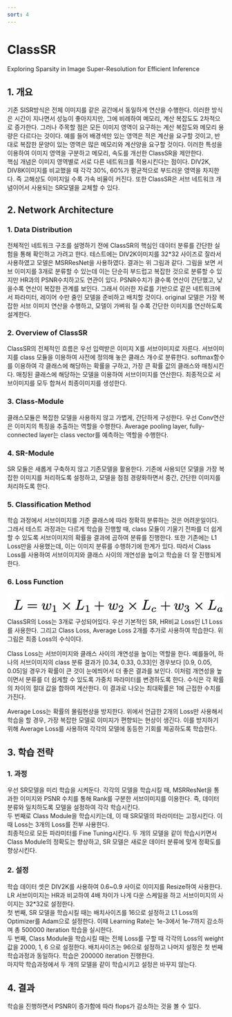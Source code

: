 ```yaml
---
sort: 4
---
```


# ClassSR  
Exploring Sparsity in Image Super-Resolution for Efficient Inference  

## 1. 개요  
기존 SISR방식은 전체 이미지를 같은 공간에서 동일하게 연산을 수행한다. 이러한 방식은 시간이 지나면서 성능이 좋아지지만, 그에 비례하여 메모리, 계산 복잡도도 2차적으로 증가한다. 그러나 주목할 점은 모든 이미지 영역이 요구하는 계산 복잡도와 메모리 용량은 다르다는 것이다. 예를 들어 배경색만 있는 영역은 적은 계산을 요구할 것이고, 반대로 복잡한 문양이 있는 영역은 많은 메모리와 계산양을 요구할 것이다. 이러한 특성을 이용하여 이미지 영역을 구분하고 메모리, 속도를 개선한 ClassSR을 제안한다.  
핵심 개념은 이미지 영역별로 서로 다른 네트워크를 적용시킨다는 점이다. DIV2K, DIV8K이미지를 비교했을 때 각각 30%, 60%가 평균적으로 부드러운 영역을 차지한다. 즉 고해상도 이미지일 수록 가속 비율이 커진다. 또한 ClassSR은 서브 네트워크 개념이어서 사용되는 SR모델을 교체할 수 있다.  

## 2. Network Architecture  
### 1. Data Distribution  
전체적인 네트워크 구조를 설명하기 전에 ClassSR의 핵심인 데이터 분류를 간단한 실험을 통해 확인하고 가려고 한다. 테스트에는 DIV2K이미지를 32*32 사이즈로 잘라서 사용하였고 모델은 MSRResNet을 사용하였다. 결과는 위 그림과 같다. 그림을 보면 서브 이미지를 3개로 분류할 수 있는데 이는 단순히 부드럽고 복잡한 것으로 분류할 수 있지만 HR과의 PSNR수치하고도 연관이 있다. PSNR수치가 클수록 연산이 간단했고, 낮을수록 연산이 복잡한 관계를 보인다. 그래서 이러한 자료를 기반으로 같은 네트워크에서 파라미터, 레이어 수만 줄인 모델을 준비하고 배치할 것이다. original 모델은 가장 복잡한 서브 이미지 연산을 수행하고, 모델이 가벼워 질 수록 간단한 이미지를 연산하도록 설계한다.  

### 2. Overview of ClassSR  
ClassSR의 전체적인 흐름은 우선 입력받은 이미지 X를 서브이미지로 자른다. 서브이미지를 class 모듈을 이용하여 사전에 정의해 놓은 클래스 개수로 분류한다. softmax함수를 이용하여 각 클래스에 해당하는 확률을 구하고, 가장 큰 확률 값의 클래스와 매칭시킨다. 매칭된 클래스에 해당하는 모델을 이용하여 서브이미지를 연산한다. 최종적으로 서브이미지를 모두 합쳐서 최종이미지를 생성한다.  

### 3. Class-Module  
클래스모듈은 복잡한 모델을 사용하지 않고 가볍게, 간단하게 구성한다. 우선 Conv연산은 이미지의 특징을 추출하는 역할을 수행한다. Average pooling layer, fully-connected layer는 class vector를 예측하는 역할을 수행한다.  

### 4. SR-Module  
SR 모듈은 새롭게 구축하지 않고 기존모델을 활용한다. 기존에 사용되던 모델을 가장 복잡한 이미지를 처리하도록 설정하고, 모델을 점점 경량화하면서 중간, 간단한 이미지를 처리하도록 한다.  

### 5. Classification Method  
학습 과정에서 서브이미지를 기준 클래스에 따라 정확히 분류하는 것은 어려운일이다. 그래서 테스트 과정과는 다르게 학습을 진행할 때, class 모듈이 기울기 전파를 더 쉽게 할 수 있도록 서브이미지의 확률을 결과에 곱하여 분류를 진행한다. 또한 기존에는 L1 Loss만을 사용했는데, 이는 이미지 분류를 수행하기에 한계가 있다. 따라서 Class Loss를 사용하여 서브이미지와 클래스 사이의 개연성을 높이고 학습을 더 잘 진행되게 한다.  

### 6. Loss Function  
![ClassSR 최종 Loss](../../static/ClassSR/ClassSR_totalLoss.png)  
ClassSR의 Loss는 3개로 구성되어있다. 우선 기본적인 SR, HR비교 Loss인 L1 Loss를 사용한다. 그리고 Class Loss, Average Loss 2개를 추가로 사용하여 학습한다. 위 그림은 최종 Loss의 수식이다.  

Class Loss는 서브이미지와 클래스 사이의 개연성을 높이는 역할을 한다. 예를들어, 하나의 서브이미지의 class 분류 결과가 [0.34, 0.33, 0.33]인 경우보다 [0.9, 0.05, 0.05]일 경우가 확률이 큰 것이 눈에띄어서 더 좋은 결과를 보인다. 이처럼 개연성을 높이면서 분류를 더 쉽게할 수 있도록 가중치 파라미터를 변경하도록 한다. 수식은 각 확률의 차이의 절대 값을 합하여 계산한다. 이 결과로 나오는 최대확률은 1에 근접한 수치를 가진다.  

Average Loss는 확률의 몰림현상을 방지한다. 위에서 언급한 2개의 Loss만 사용해서 학습을 할 경우, 가장 복잡한 모델로 이미지가 편향되는 현상이 생긴다. 이를 방지하기 위해 Average Loss를 사용하여 각각의 모델에 동등한 기회를 제공하도록 학습한다.  

## 3. 학습 전략
### 1. 과정
우선 SR모델을 미리 학습을 시켜둔다. 각각의 모델을 학습시킬 때, MSRResNet을 통과한 이미지와 PSNR 수치를 통해 Rank를 구분한 서브이미지를 이용한다. 즉, 데이터 분류와 일치하도록 모델을 설정하여 각각 학습시킨다.  
두 번째로 Class Module을 학습시키는데, 이 때 SR모델의 파라미터는 고정시킨다. 이 때 Loss는 3개의 Loss를 전부 사용한다.  
최종적으로 모든 파라미터를 Fine Tuning시킨다. 두 개의 모델을 같이 학습시키면서 Class Module의 정확도는 향상하고, SR 모델은 새로운 데이터 분류에 맞게 정확도를 향상시킨다.  

### 2. 설정
학습 데이터 셋은 DIV2K를 사용하여 0.6~0.9 사이로 이미지를 Resize하여 사용한다. LR 서브이미지는 HR과 비교하여 4배 차이가 나게 다운 스케일을 하고 서브이미지의 사이지는 32*32로 설정한다.  
첫 번째, SR 모델을 학습시킬 때는 배치사이즈를 16으로 설정하고 L1 Loss의 Optimizer를 Adam으로 설정한다. 이때 Learning Rate는 1e-3에서 1e-7까지 감소하며 총 500000 iteration 학습을 실시한다.  
두 번째, Class Module을 학습시킬 때는 전체 Loss를 구할 때 각각의 Loss의 weight값을 2000, 1, 6 으로 설정한다. 배치사이즈는 96으로 설정하고 나머지 설정은 첫 번째 학습과정과 동일하다. 학습은 200000 iteration 진행한다.  
마지막 학습과정에서 두 개의 모델을 같이 학습시키고 설정은 바꾸지 않는다.  

## 4. 결과  
학습을 진행하면서 PSNR이 증가함에 따라 flops가 감소하는 것을 볼 수 있다.